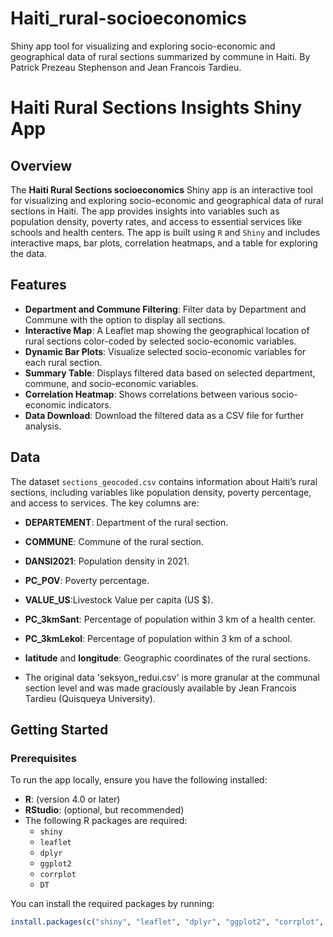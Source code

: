 # Haiti_rural-socioeconomics
Shiny app tool for visualizing and exploring socio-economic and geographical data of rural sections summarized by commune in Haiti. By Patrick Prezeau Stephenson and Jean Francois Tardieu.
# Haiti Rural Sections Insights Shiny App

## Overview

The **Haiti Rural Sections socioeconomics** Shiny app is an interactive tool for visualizing and exploring socio-economic and geographical data of rural sections in Haiti. The app provides insights into variables such as population density, poverty rates, and access to essential services like schools and health centers. The app is built using `R` and `Shiny` and includes interactive maps, bar plots, correlation heatmaps, and a table for exploring the data.

## Features

- **Department and Commune Filtering**: Filter data by Department and Commune with the option to display all sections.
- **Interactive Map**: A Leaflet map showing the geographical location of rural sections color-coded by selected socio-economic variables.
- **Dynamic Bar Plots**: Visualize selected socio-economic variables for each rural section.
- **Summary Table**: Displays filtered data based on selected department, commune, and socio-economic variables.
- **Correlation Heatmap**: Shows correlations between various socio-economic indicators.
- **Data Download**: Download the filtered data as a CSV file for further analysis.

## Data

The dataset `sections_geocoded.csv` contains information about Haiti’s rural sections, including variables like population density, poverty percentage, and access to services. The key columns are:

- **DEPARTEMENT**: Department of the rural section.
- **COMMUNE**: Commune of the rural section.
- **DANSI2021**: Population density in 2021.
- **PC_POV**: Poverty percentage.
- **VALUE_US**:Livestock Value per capita (US $).
- **PC_3kmSant**: Percentage of population within 3 km of a health center.
- **PC_3kmLekol**: Percentage of population within 3 km of a school.
- **latitude** and **longitude**: Geographic coordinates of the rural sections.

- The original data 'seksyon_redui.csv' is more granular at the communal section level and was made graciously available by Jean Francois Tardieu (Quisqueya University).

## Getting Started

### Prerequisites

To run the app locally, ensure you have the following installed:

- **R**: (version 4.0 or later)
- **RStudio**: (optional, but recommended)
- The following R packages are required:
  - `shiny`
  - `leaflet`
  - `dplyr`
  - `ggplot2`
  - `corrplot`
  - `DT`

You can install the required packages by running:

```r
install.packages(c("shiny", "leaflet", "dplyr", "ggplot2", "corrplot", "DT"))

